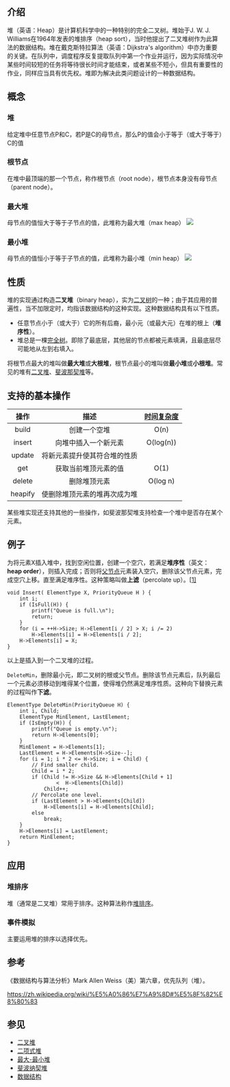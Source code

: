 ## 介绍
堆（英语：Heap）是计算机科学中的一种特别的完全二叉树。堆始于J. W. J. Williams在1964年发表的堆排序（heap sort），当时他提出了二叉堆树作为此算法的数据结构。堆在戴克斯特拉算法（英语：Dijkstra's algorithm）中亦为重要的关键。在队列中，调度程序反复提取队列中第一个作业并运行，因为实际情况中某些时间较短的任务将等待很长时间才能结束，或者某些不短小，但具有重要性的作业，同样应当具有优先权。堆即为解决此类问题设计的一种数据结构。

## 概念

### 堆
给定堆中任意节点P和C，若P是C的母节点，那么P的值会小于等于（或大于等于）C的值

### 根节点
在堆中最顶端的那一个节点，称作根节点（root node），根节点本身没有母节点（parent node）。

### 最大堆
母节点的值恒大于等于子节点的值，此堆称为最大堆（max heap）
![](https://harvies-oss.oss-cn-hangzhou.aliyuncs.com/2020/10/13/20205513095500023-image.png)

### 最小堆
母节点的值恒小于等于子节点的值，此堆称为最小堆（min heap）
![](https://harvies-oss.oss-cn-hangzhou.aliyuncs.com/2020/10/13/20205613095600024-image.png)

## 性质

堆的实现通过构造**二叉堆**（binary heap），实为[二叉树](https://p.kikera.top/-----https://zh.wikipedia.org/wiki/二叉树)的一种；由于其应用的普遍性，当不加限定时，均指该数据结构的这种实现。这种数据结构具有以下性质。

- 任意节点小于（或大于）它的所有后裔，最小元（或最大元）在堆的根上（**堆序性**）。
- 堆总是一棵[完全树](https://p.kikera.top/-----https://zh.wikipedia.org/wiki/完全二叉树)。即除了最底层，其他层的节点都被元素填满，且最底层尽可能地从左到右填入。

将根节点最大的堆叫做**最大堆**或**大根堆**，根节点最小的堆叫做**最小堆**或**小根堆**。常见的堆有[二叉堆](https://p.kikera.top/-----https://zh.wikipedia.org/wiki/二叉堆)、[斐波那契堆](https://p.kikera.top/-----https://zh.wikipedia.org/wiki/斐波那契堆)等。

## 支持的基本操作

|  操作   |             描述             | [时间复杂度](https://p.kikera.top/-----https://zh.wikipedia.org/wiki/时间复杂度) |
| :-----: | :--------------------------: | :----------------------------------------------------------: |
|  build  |         创建一个空堆         |                             O(n)                             |
| insert  |     向堆中插入一个新元素     |                          O(log(n))                           |
| update  | 将新元素提升使其符合堆的性质 |                                                              |
|   get   |     获取当前堆顶元素的值     |                             O(1)                             |
| delete  |         删除堆顶元素         |                           O(log n)                           |
| heapify | 使删除堆顶元素的堆再次成为堆 |                                                              |

某些堆实现还支持其他的一些操作，如斐波那契堆支持检查一个堆中是否存在某个元素。

## 例子

为将元素X插入堆中，找到空闲位置，创建一个空穴，若满足**堆序性**（英文：**heap order**），则插入完成；否则将[父节点](https://p.kikera.top/-----https://zh.wikipedia.org/wiki/二叉树)元素装入空穴，删除该父节点元素，完成空穴上移。直至满足堆序性。这种策略叫做**上滤**（percolate up）。[[1\]](https://p.kikera.top/-----https://zh.wikipedia.org/wiki/堆積#cite_note-定义-1)

```
void Insert( ElementType X, PriorityQueue H ) {
    int i;
    if (IsFull(H)) {
        printf("Queue is full.\n");
        return;
    }
    for (i = ++H->Size; H->Element[i / 2] > X; i /= 2)
        H->Elements[i] = H->Elements[i / 2];
    H->Elements[i] = X;
}
```

以上是插入到一个二叉堆的过程。

`DeleteMin`，删除最小元，即二叉树的根或父节点。删除该节点元素后，队列最后一个元素必须移动到堆得某个位置，使得堆仍然满足堆序性质。这种向下替换元素的过程叫作**下滤**。

```
ElementType DeleteMin(PriorityQueue H) {
    int i, Child;
    ElementType MinElement, LastElement;
    if (IsEmpty(H)) {
        printf("Queue is empty.\n");
        return H->Elements[0];
    }
    MinElement = H->Elements[1];
    LastElement = H->Elements[H->Size--];
    for (i = 1; i * 2 <= H->Size; i = Child) {
        // Find smaller child.
        Child = i * 2;
        if (Child != H->Size && H->Elements[Child + 1]
                <  H->Elements[Child])
            Child++;
        // Percolate one level.
        if (LastElement > H->Elements[Child])
            H->Elements[i] = H->Elements[Child];
        else
            break;
    }
    H->Elements[i] = LastElement;
    return MinElement;
}
```

## 应用

### 堆排序

堆（通常是二叉堆）常用于排序。这种算法称作[堆排序](https://p.kikera.top/-----https://zh.wikipedia.org/wiki/堆排序)。

### 事件模拟

主要运用堆的排序以选择优先。

## 参考

 《数据结构与算法分析》Mark Allen Weiss（美）第六章，优先队列（堆）。

 https://zh.wikipedia.org/wiki/%E5%A0%86%E7%A9%8D#%E5%8F%82%E8%80%83

## 参见

- [二叉堆](https://p.kikera.top/-----https://zh.wikipedia.org/wiki/二叉堆)
- [二项式堆](https://p.kikera.top/-----https://zh.wikipedia.org/wiki/二项式堆)
- [最大-最小堆](https://p.kikera.top/-----https://zh.wikipedia.org/w/index.php?title=最大-最小堆&action=edit&redlink=1)
- [斐波纳契堆](https://p.kikera.top/-----https://zh.wikipedia.org/wiki/斐波纳契堆)
- [数据结构](https://p.kikera.top/-----https://zh.wikipedia.org/wiki/数据结构)